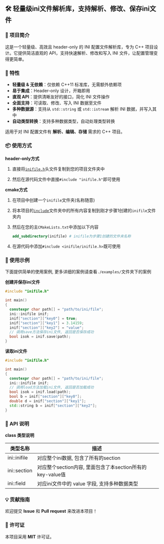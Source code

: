 ##  🛠️ 轻量级ini文件解析库，支持解析、修改、保存ini文件

### 📌 项目简介
这是一个轻量级、高效且 header-only 的 INI 配置文件解析库，专为 C++ 项目设计。它提供简洁直观的 API，支持快速解析、修改和写入 INI 文件，让配置管理变得更简单。

### 🚀 特性
- **轻量级 & 无依赖**：仅依赖 C++11 标准库，无需额外依赖项
- **易于集成**：Header-only 设计，开箱即用
- **直观 API**：提供清晰友好的接口，简化 INI 文件操作
- **全面支持**：可读取、修改、写入 INI 数据至文件
- **多种数据源**：支持从 `std::string` 或 `std::istream` 解析 INI 数据，并写入其中
- **自动类型转换**：支持多种数据类型，自动处理类型转换

适用于对 INI 配置文件有 **解析、编辑、存储** 需求的 C++ 项目。

### 📦 使用方式

**header-only方式**

1. 直接将[`inifile.h`](./include/inifile/inifile.h)头文件复制到您的项目文件夹中

2. 然后在源代码文件中直接`#include "inifile.h"`即可使用

**cmake方式**

1. 在项目中创建一个`inifile`文件夹(名称随意)

2. 将本项目的[`include`](./include/)文件夹中的所有内容复制到刚才步骤1创建的`inifile`文件夹内

3. 然后在您的主`CMakeLists.txt`中添加以下内容

   ```cmake
   add_subdirectory(inifile) # inifile为步骤1创建的文件夹名称
   ```

4. 在源代码中添加`#include <inifile/inifile.h>`既可使用

### 🔧 使用示例

下面提供简单的使用案例, 更多详细的案例请查看`./examples/`文件夹下的案例

**创建并保存ini文件**

```cpp
#include "inifile.h"

int main()
{
  constexpr char path[] = "path/to/ini/file";
  ini::inifile inif;
  inif["section"]["key0"] = true;
  inif["section"]["key1"] = 3.14159;
  inif["section"]["key2"] = "value";
  // 调用save方法保存ini文件, 返回是否保存成功
  bool isok = inif.save(path);
}
```

**读取ini文件**

```cpp
#include "inifile.h"

int main()
{
  constexpr char path[] = "path/to/ini/file";
  ini::inifile inif;
  // 调用load方法加载ini文件, 返回是否加载成功
  bool isok = inif.load(path);
  bool b = inif["section"]["key0"];
  double d = inif["section"]["key1"];
  std::string b = inif["section"]["key2"];
}
```







### 📄 API 说明

**class 类型说明**

| 类型名称     | 描述                                                      |
| ------------ | --------------------------------------------------------- |
| ini::inifile | 对应整个ini数据, 包含了所有的section                      |
| ini::section | 对应整个section内容, 里面包含了本section所有的key-value值 |
| ini::field   | 对应ini文件中的 value 字段, 支持多种数据类型              |



### 💡 贡献指南

欢迎提交 **Issue** 和 **Pull request** 来改进本项目！

### 📜 许可证

本项目采用 **MIT** 许可证。
